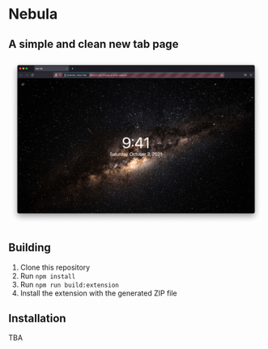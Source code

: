 # Nebula
## A simple and clean new tab page

![Nebula screenshot](screenshots/nebula-new-tab-screenshot.png)

## Building
1. Clone this repository
2. Run `npm install`
3. Run `npm run build:extension`
4. Install the extension with the generated ZIP file

## Installation
TBA